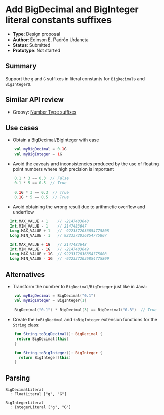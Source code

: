 # Add BigDecimal and BigInteger literal constants suffixes

* **Type**: Design proposal
* **Author**: Edinson E. Padrón Urdaneta
* **Status**: Submitted
* **Prototype**: Not started


## Summary

Support the `g` and `G` suffixes in literal constants for `BigDecimal`s and
`BigInteger`s.

## Similar API review

* Groovy: [Number Type suffixes](http://docs.groovy-lang.org/latest/html/documentation/#_number_type_suffixes)

## Use cases

* Obtain a BigDecimal/BigInteger with ease

```kotlin
    val myBigDecimal = 0.1G
    val myBigInteger = 1G
```

* Avoid the caveats and inconsistencies produced by the use of floating point
  numbers where high precision is important

```kotlin
    0.1 * 3 == 0.3  // False
    0.1 * 5 == 0.5  // True

    0.1G * 3 == 0.3  // True
    0.1G * 5 == 0.5  // True
```


* Avoid obtaining the wrong result due to arithmetic overflow and underflow

```kotlin
  Int.MAX_VALUE + 1    // -2147483648
  Int.MIN_VALUE - 1    // 2147483647
  Long.MAX_VALUE + 1   // -9223372036854775808
  Long.MIN_VALUE - 1   // 9223372036854775807

  Int.MAX_VALUE + 1G   // 2147483648
  Int.MIN_VALUE - 1G   // -2147483649
  Long.MAX_VALUE + 1G  // 9223372036854775808
  Long.MIN_VALUE - 1G  // -9223372036854775809
```

## Alternatives

* Transform the number to `BigDecimal`/`BigInteger` just like in Java:

```kotlin
    val myBigDecimal = BigDecimal("0.1")
    val myBigInteger = BigInteger(1)

    BigDecimal("0.1") * BigDecimal(3) == BigDecimal("0.3")  // True
```

* Create the `toBigDecimal` and `toBigInteger` extension functions for the `String` class:

```kotlin
    fun String.toBigDecimal(): BigDecimal {
     return BigDecimal(this)
    }

    fun String.toBigInteger(): BigInteger {
      return BigInteger(this)
    }
```

## Parsing

    BigDecimalLiteral
      : FloatLiteral ["g", "G"]

    BigIntegerLiteral
      : IntegerLiteral ["g", "G"]
